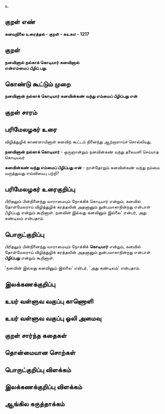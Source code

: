 உ

## குறள் எண் 

**கனவுநிலை உரைத்தல் - குறள் - கஉகஎ - 1217**

## குறள் 

**நனவினால் நல்காக் கொடியார் கனவினால்  
என்எம்மைப் பீழிப் பது.** 

## கொண்டு கூட்டும் முறை

**நனவினான் நல்காக் கொடியார் கனவின்கண் வந்து எம்மைப் பீழிப்பது என்**

## குறள் சாரம் 


## பரிமேலழகர் உரை

விழித்துழிக் காணளாயினாள் கனவிற் கூட்டம் நினைந்து ஆற்றாளாய்ச் சொல்லியது. 

**நனவினான் நல்காக் கொடியார்** - ஒருஞான்றும் நனவின்கண் வந்து தலையளி செய்யாத கொடியவர் 

**கனவின்கண் வந்து எம்மைப் பீழிப்பது என்** - நாள்தோறும் கனவின்கண் வந்து நம்மை வருத்துவது எவ்வியைபு பற்றி?

## பரிமேலழகர் உரைகுறிப்பு   

பிரிதலும் பின்நினைந்து வாராமையும் நோக்கிக் கொடியார் என்றும், கனவில் தோள்மேலராய் விழித்துழிக் கரத்தலின் அதனானும் துன்பமாகாநின்றது என்பாள் பீழிப்பது என்றும் கூறினாள். நனவின் இல்லது கனவினும் இல்லை' என்பர், அது கண்டிலம் என்பதாம்.

## பொருட்குறிப்பு 

பிரிதலும் பின்நினைந்து வாராமையும் நோக்கிக் **கொடியார்** என்றும், கனவில் தோள்மேலராய் விழித்துழிக் கரத்தலின் அதனானும் துன்பமாகாநின்றது என்பாள் **பீழிப்பது** என்றும் கூறினாள். 

'நனவின் இல்லது கனவினும் இல்லை' என்பர், 'அது கண்டிலம்' என்பதாம்.

## இலக்கணக்குறிப்பு  


## உயர் வள்ளுவ வகுப்பு காணொளி


## உயர் வள்ளுவ வகுப்பு ஒலி அமைவு 

 
## குறள் சார்ந்த கதைகள் 


## தொன்மையான சொற்கள்


## பொருட்குறிப்பு விளக்கம்


## இலக்கணக்குறிப்பு விளக்கம்


## ஆங்கில கருத்தாக்கம் 


